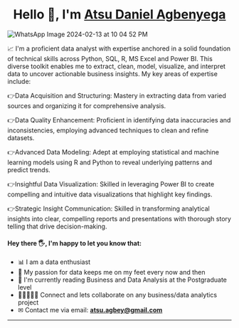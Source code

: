 <h1 align="center">Hello 👋, I'm <a href="https://www.linkedin.com/in/atsu1/"">Atsu Daniel Agbenyega</a></h1>

![WhatsApp Image 2024-02-13 at 10 04 52 PM](https://github.com/DanKoffie/DanKoffie/assets/131831718/083fde49-be88-4b4a-a231-8f01c9897bfa)


📈 I'm a proficient data analyst with expertise anchored in a solid foundation of technical skills across Python, SQL, R, MS Excel and  Power BI. This diverse toolkit enables me to extract, clean, model, visualize, and interpret data to uncover actionable business insights. My key areas of expertise include:

👉Data Acquisition and Structuring: Mastery in extracting data from varied sources and organizing it for comprehensive analysis. 

👉Data Quality Enhancement: Proficient in identifying data inaccuracies and inconsistencies, employing advanced techniques to clean and refine datasets.

👉Advanced Data Modeling: Adept at employing statistical and machine learning models using R and Python to reveal underlying patterns and predict trends.

👉Insightful Data Visualization: Skilled in leveraging Power BI to create compelling and intuitive data visualizations that highlight key findings.

👉Strategic Insight Communication: Skilled in transforming analytical insights into clear, compelling reports and presentations with thorough story telling that drive decision-making.

#### Hey there 🖐, I'm happy to let you know that: 

- 📊 I am a data enthusiast
- 💞️ My passion for data keeps me on my feet every now and then
- 📔 I'm currently reading Business and Data Analysis at the Postgraduate level
- 👩🏿‍🤝‍👩🏽 Connect and lets collaborate on any business/data analytics project
- ✉ Contact me via email: **atsu.agbey@gmail.com** 


---
